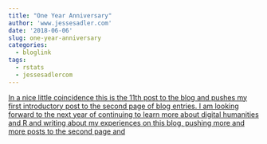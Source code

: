 ```yaml
---
title: "One Year Anniversary"
author: 'www.jessesadler.com'
date: '2018-06-06'
slug: one-year-anniversary
categories:
  - bloglink
tags:
  - rstats
  - jessesadlercom
---
```


[In a nice little coincidence this is the 11th post to the blog and pushes my first introductory post to the second page of blog entries. I am looking forward to the next year of continuing to learn more about digital humanities and R and writing about my experiences on this blog, pushing more and more posts to the second page and<i class="fas fa-external-link-alt"></i>](https://jessesadler.com/post/one-year-reflections/)

